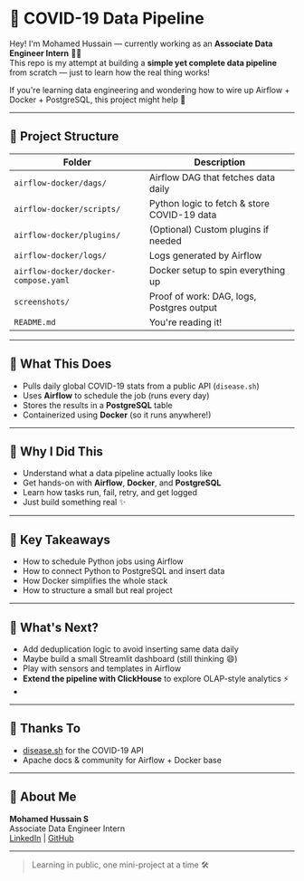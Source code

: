 # 🦠 COVID-19 Data Pipeline

Hey! I'm Mohamed Hussain — currently working as an **Associate Data Engineer Intern** 👨‍💻  
This repo is my attempt at building a **simple yet complete data pipeline** from scratch — just to learn how the real thing works!

If you're learning data engineering and wondering how to wire up Airflow + Docker + PostgreSQL, this project might help 🎯

---

## 📁 Project Structure

| Folder | Description |
|--------|-------------|
| `airflow-docker/dags/` | Airflow DAG that fetches data daily |
| `airflow-docker/scripts/` | Python logic to fetch & store COVID-19 data |
| `airflow-docker/plugins/` | (Optional) Custom plugins if needed |
| `airflow-docker/logs/` | Logs generated by Airflow |
| `airflow-docker/docker-compose.yaml` | Docker setup to spin everything up |
| `screenshots/` | Proof of work: DAG, logs, Postgres output |
| `README.md` | You're reading it! |

---

## 🚀 What This Does

- Pulls daily global COVID-19 stats from a public API (`disease.sh`)
- Uses **Airflow** to schedule the job (runs every day)
- Stores the results in a **PostgreSQL** table
- Containerized using **Docker** (so it runs anywhere!)

---

## 🎯 Why I Did This

- Understand what a data pipeline actually looks like  
- Get hands-on with **Airflow**, **Docker**, and **PostgreSQL**  
- Learn how tasks run, fail, retry, and get logged  
- Just build something real ✨

---

## 🧠 Key Takeaways

- How to schedule Python jobs using Airflow
- How to connect Python to PostgreSQL and insert data
- How Docker simplifies the whole stack
- How to structure a small but real project

---

## 🔧 What's Next?

* Add deduplication logic to avoid inserting same data daily
* Maybe build a small Streamlit dashboard (still thinking 😄)
* Play with sensors and templates in Airflow
* **Extend the pipeline with ClickHouse** to explore OLAP-style analytics ⚡
* 
---

## 🙌 Thanks To

- [disease.sh](https://disease.sh/) for the COVID-19 API  
- Apache docs & community for Airflow + Docker base  

---

## 👋 About Me

**Mohamed Hussain S**  
Associate Data Engineer Intern  
[LinkedIn](https://linkedin.com/in/hussainmohhdd) | [GitHub](https://github.com/mohhddhassan)

---

> Learning in public, one mini-project at a time 🛠️
